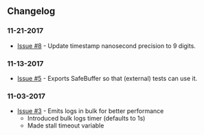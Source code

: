 ## Changelog

### 11-21-2017

- [Issue #8](https://github.com/Comcast/go-log/issues/8) - Update timestamp nanosecond precision to 9 digits.

### 11-13-2017
- [Issue #5](https://github.com/Comcast/go-log/issues/5) - Exports SafeBuffer so that (external) tests can use it.

### 11-03-2017
- [Issue #3](https://github.com/Comcast/go-log/issues/3) - Emits logs in bulk for better performance
  - Introduced bulk logs timer (defaults to 1s)
  - Made stall timeout variable

